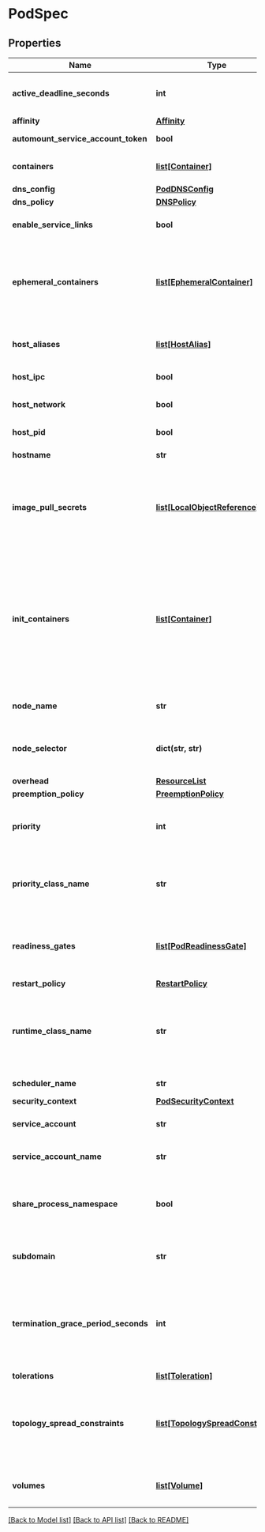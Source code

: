 # PodSpec

## Properties
Name | Type | Description | Notes
------------ | ------------- | ------------- | -------------
**active_deadline_seconds** | **int** | Optional duration in seconds the pod may be active on the node relative to StartTime before the system will actively try to mark it failed and kill associated containers. Value must be a positive integer. +optional | [optional] 
**affinity** | [**Affinity**](Affinity.md) |  | [optional] 
**automount_service_account_token** | **bool** | AutomountServiceAccountToken indicates whether a service account token should be automatically mounted. +optional | [optional] 
**containers** | [**list[Container]**](Container.md) | List of containers belonging to the pod. Containers cannot currently be added or removed. There must be at least one container in a Pod. Cannot be updated. +patchMergeKey&#x3D;name +patchStrategy&#x3D;merge | [optional] 
**dns_config** | [**PodDNSConfig**](PodDNSConfig.md) |  | [optional] 
**dns_policy** | [**DNSPolicy**](DNSPolicy.md) |  | [optional] 
**enable_service_links** | **bool** | EnableServiceLinks indicates whether information about services should be injected into pod&#39;s environment variables, matching the syntax of Docker links. Optional: Defaults to true. +optional | [optional] 
**ephemeral_containers** | [**list[EphemeralContainer]**](EphemeralContainer.md) | List of ephemeral containers run in this pod. Ephemeral containers may be run in an existing pod to perform user-initiated actions such as debugging. This list cannot be specified when creating a pod, and it cannot be modified by updating the pod spec. In order to add an ephemeral container to an existing pod, use the pod&#39;s ephemeralcontainers subresource. This field is alpha-level and is only honored by servers that enable the EphemeralContainers feature. +optional +patchMergeKey&#x3D;name +patchStrategy&#x3D;merge | [optional] 
**host_aliases** | [**list[HostAlias]**](HostAlias.md) | HostAliases is an optional list of hosts and IPs that will be injected into the pod&#39;s hosts file if specified. This is only valid for non-hostNetwork pods. +optional +patchMergeKey&#x3D;ip +patchStrategy&#x3D;merge | [optional] 
**host_ipc** | **bool** | Use the host&#39;s ipc namespace. Optional: Default to false. +k8s:conversion-gen&#x3D;false +optional | [optional] 
**host_network** | **bool** | Host networking requested for this pod. Use the host&#39;s network namespace. If this option is set, the ports that will be used must be specified. Default to false. +k8s:conversion-gen&#x3D;false +optional | [optional] 
**host_pid** | **bool** | Use the host&#39;s pid namespace. Optional: Default to false. +k8s:conversion-gen&#x3D;false +optional | [optional] 
**hostname** | **str** | Specifies the hostname of the Pod If not specified, the pod&#39;s hostname will be set to a system-defined value. +optional | [optional] 
**image_pull_secrets** | [**list[LocalObjectReference]**](LocalObjectReference.md) | ImagePullSecrets is an optional list of references to secrets in the same namespace to use for pulling any of the images used by this PodSpec. If specified, these secrets will be passed to individual puller implementations for them to use. For example, in the case of docker, only DockerConfig type secrets are honored. More info: https://kubernetes.io/docs/concepts/containers/images#specifying-imagepullsecrets-on-a-pod +optional +patchMergeKey&#x3D;name +patchStrategy&#x3D;merge | [optional] 
**init_containers** | [**list[Container]**](Container.md) | List of initialization containers belonging to the pod. Init containers are executed in order prior to containers being started. If any init container fails, the pod is considered to have failed and is handled according to its restartPolicy. The name for an init container or normal container must be unique among all containers. Init containers may not have Lifecycle actions, Readiness probes, Liveness probes, or Startup probes. The resourceRequirements of an init container are taken into account during scheduling by finding the highest request/limit for each resource type, and then using the max of of that value or the sum of the normal containers. Limits are applied to init containers in a similar fashion. Init containers cannot currently be added or removed. Cannot be updated. More info: https://kubernetes.io/docs/concepts/workloads/pods/init-containers/ +patchMergeKey&#x3D;name +patchStrategy&#x3D;merge | [optional] 
**node_name** | **str** | NodeName is a request to schedule this pod onto a specific node. If it is non-empty, the scheduler simply schedules this pod onto that node, assuming that it fits resource requirements. +optional | [optional] 
**node_selector** | **dict(str, str)** | NodeSelector is a selector which must be true for the pod to fit on a node. Selector which must match a node&#39;s labels for the pod to be scheduled on that node. More info: https://kubernetes.io/docs/concepts/configuration/assign-pod-node/ +optional | [optional] 
**overhead** | [**ResourceList**](ResourceList.md) |  | [optional] 
**preemption_policy** | [**PreemptionPolicy**](PreemptionPolicy.md) |  | [optional] 
**priority** | **int** | The priority value. Various system components use this field to find the priority of the pod. When Priority Admission Controller is enabled, it prevents users from setting this field. The admission controller populates this field from PriorityClassName. The higher the value, the higher the priority. +optional | [optional] 
**priority_class_name** | **str** | If specified, indicates the pod&#39;s priority. \&quot;system-node-critical\&quot; and \&quot;system-cluster-critical\&quot; are two special keywords which indicate the highest priorities with the former being the highest priority. Any other name must be defined by creating a PriorityClass object with that name. If not specified, the pod priority will be default or zero if there is no default. +optional | [optional] 
**readiness_gates** | [**list[PodReadinessGate]**](PodReadinessGate.md) | If specified, all readiness gates will be evaluated for pod readiness. A pod is ready when all its containers are ready AND all conditions specified in the readiness gates have status equal to \&quot;True\&quot; More info: https://git.k8s.io/enhancements/keps/sig-network/0007-pod-ready%2B%2B.md +optional | [optional] 
**restart_policy** | [**RestartPolicy**](RestartPolicy.md) |  | [optional] 
**runtime_class_name** | **str** | RuntimeClassName refers to a RuntimeClass object in the node.k8s.io group, which should be used to run this pod.  If no RuntimeClass resource matches the named class, the pod will not be run. If unset or empty, the \&quot;legacy\&quot; RuntimeClass will be used, which is an implicit class with an empty definition that uses the default runtime handler. More info: https://git.k8s.io/enhancements/keps/sig-node/runtime-class.md This is a beta feature as of Kubernetes v1.14. +optional | [optional] 
**scheduler_name** | **str** | If specified, the pod will be dispatched by specified scheduler. If not specified, the pod will be dispatched by default scheduler. +optional | [optional] 
**security_context** | [**PodSecurityContext**](PodSecurityContext.md) |  | [optional] 
**service_account** | **str** | DeprecatedServiceAccount is a depreciated alias for ServiceAccountName. Deprecated: Use serviceAccountName instead. +k8s:conversion-gen&#x3D;false +optional | [optional] 
**service_account_name** | **str** | ServiceAccountName is the name of the ServiceAccount to use to run this pod. More info: https://kubernetes.io/docs/tasks/configure-pod-container/configure-service-account/ +optional | [optional] 
**share_process_namespace** | **bool** | Share a single process namespace between all of the containers in a pod. When this is set containers will be able to view and signal processes from other containers in the same pod, and the first process in each container will not be assigned PID 1. HostPID and ShareProcessNamespace cannot both be set. Optional: Default to false. +k8s:conversion-gen&#x3D;false +optional | [optional] 
**subdomain** | **str** | If specified, the fully qualified Pod hostname will be \&quot;&lt;hostname&gt;.&lt;subdomain&gt;.&lt;pod namespace&gt;.svc.&lt;cluster domain&gt;\&quot;. If not specified, the pod will not have a domainname at all. +optional | [optional] 
**termination_grace_period_seconds** | **int** | Optional duration in seconds the pod needs to terminate gracefully. May be decreased in delete request. Value must be non-negative integer. The value zero indicates delete immediately. If this value is nil, the default grace period will be used instead. The grace period is the duration in seconds after the processes running in the pod are sent a termination signal and the time when the processes are forcibly halted with a kill signal. Set this value longer than the expected cleanup time for your process. Defaults to 30 seconds. +optional | [optional] 
**tolerations** | [**list[Toleration]**](Toleration.md) | If specified, the pod&#39;s tolerations. +optional | [optional] 
**topology_spread_constraints** | [**list[TopologySpreadConstraint]**](TopologySpreadConstraint.md) | TopologySpreadConstraints describes how a group of pods ought to spread across topology domains. Scheduler will schedule pods in a way which abides by the constraints. This field is alpha-level and is only honored by clusters that enables the EvenPodsSpread feature. All topologySpreadConstraints are ANDed. +optional +patchMergeKey&#x3D;topologyKey +patchStrategy&#x3D;merge +listType&#x3D;map +listMapKey&#x3D;topologyKey +listMapKey&#x3D;whenUnsatisfiable | [optional] 
**volumes** | [**list[Volume]**](Volume.md) | List of volumes that can be mounted by containers belonging to the pod. More info: https://kubernetes.io/docs/concepts/storage/volumes +optional +patchMergeKey&#x3D;name +patchStrategy&#x3D;merge,retainKeys | [optional] 

[[Back to Model list]](../README.md#documentation-for-models) [[Back to API list]](../README.md#documentation-for-api-endpoints) [[Back to README]](../README.md)


